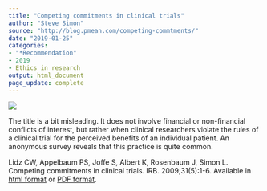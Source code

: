 ```yaml
---
title: "Competing commitments in clinical trials"
author: "Steve Simon"
source: "http://blog.pmean.com/competing-commtments/"
date: "2019-01-25"
categories:
- "*Recommendation"
- 2019
- Ethics in research
output: html_document
page_update: complete
---
```


![](http://www.pmean.com/new-images/19/competing-commtments01.png)

<div class="notes">

The title is a bit misleading. It does not involve financial or non-financial conflicts of interest, but rather when clinical researchers violate the rules of a clinical trial for the perceived benefits of an individual patient. An anonymous survey reveals that this practice is quite common.

Lidz CW, Appelbaum PS, Joffe S, Albert K, Rosenbaum J, Simon L. Competing commitments in clinical trials. IRB. 2009;31(5):1-6. Available in [html format][lid1] or [PDF format][lid2].

[lid1]: https://www.ncbi.nlm.nih.gov/pmc/articles/PMC3677602/
[lid2]: https://www.ncbi.nlm.nih.gov/pmc/articles/PMC3677602/pdf/nihms474746.pdf

</div>
